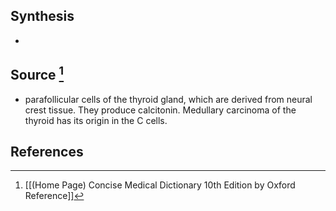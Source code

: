 ## Synthesis
- 
## Source [^1]
- parafollicular cells of the thyroid gland, which are derived from neural crest tissue. They produce calcitonin. Medullary carcinoma of the thyroid has its origin in the C cells.
## References

[^1]: [[(Home Page) Concise Medical Dictionary 10th Edition by Oxford Reference]]